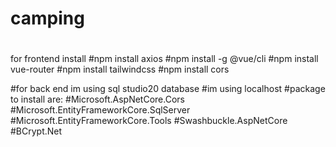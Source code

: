 # camping


#
for frontend install
#npm install axios
#npm install -g @vue/cli
#npm install vue-router
#npm install tailwindcss
#npm install cors



#for back end im using sql studio20 database
#im using localhost
#package to install are:
#Microsoft.AspNetCore.Cors
#Microsoft.EntityFrameworkCore.SqlServer
#Microsoft.EntityFrameworkCore.Tools
#Swashbuckle.AspNetCore
#BCrypt.Net

